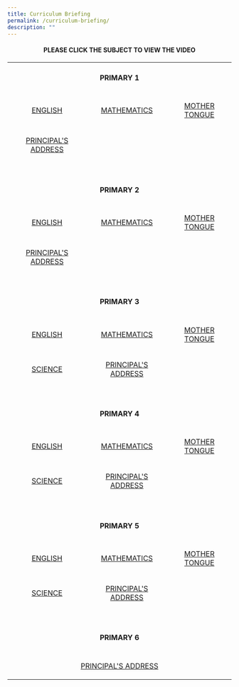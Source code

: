 ```yaml
---
title: Curriculum Briefing
permalink: /curriculum-briefing/
description: ""
---
```

<h4 style="text-align: center;"><strong>PLEASE CLICK THE SUBJECT TO VIEW THE VIDEO</strong></h4>
<table>
<tbody>
<tr>
<td colspan="3">
<h4 style="text-align: center;"><strong>PRIMARY 1</strong></h4>
</td>
</tr>
<tr>
<td style="text-align: center;">
<p><a href="https://drive.google.com/file/d/1qkTMCmhpK9V_J7gt3FGhLPE3QtVEo2rV/view?usp=share_link" target="_blank" rel="noopener">ENGLISH</a></p>
</td>
<td style="text-align: center;">
<p><a href="https://drive.google.com/file/d/1zOzMBy8nr8mjk2foSVrjTF-4nJvgEG8x/view?usp=share_link" target="_blank" rel="noopener">MATHEMATICS</a></p>
</td>
<td style="text-align: center;">
<p><a href="https://drive.google.com/file/d/1iUaPYAryRH5OvRmhFRXroJuMXqxdSlKI/view?usp=share_link" target="_blank" rel="noopener">MOTHER TONGUE</a></p>
</td>
</tr>
<tr>
<td style="text-align: center;">
<p><a href="https://drive.google.com/file/d/1uDqVoHo6A87qdMUGUsO_f5PDpwlrhL1N/view?usp=share_link" target="_blank" rel="noopener">PRINCIPAL'S ADDRESS</a></p>
</td>
<td style="text-align: center;">&nbsp;</td>
<td style="text-align: center;">&nbsp;</td>
</tr>
<tr>
<td colspan="3">&nbsp;</td>
</tr>
<tr>
<td colspan="3">
<h4 style="text-align: center;"><strong>PRIMARY 2</strong></h4>
</td>
</tr>
<tr>
<td style="text-align: center;">
<p><a href="https://drive.google.com/file/d/1w-0VxxGPIeF14Ah0y6xoTRe8C5fDhPvs/view?usp=share_link" target="_blank" rel="noopener">ENGLISH</a></p>
</td>
<td style="text-align: center;">
<p><a href="https://drive.google.com/file/d/1m-9V9hpywGZp-xxS5q27xaAnW_v8-hO2/view?usp=share_link" target="_blank" rel="noopener">MATHEMATICS</a></p>
</td>
<td style="text-align: center;">
<p><a href="https://drive.google.com/file/d/1tyPr41au8r4vpQbURvvEBbnSleX5g7y6/view?usp=share_link" target="_blank" rel="noopener">MOTHER TONGUE</a></p>
</td>
</tr>
<tr>
<td style="text-align: center;">
<p><a href="https://drive.google.com/file/d/1YZkPVVWX62HnvzJ6Xy_Wt0WN52f6YAhi/view?usp=share_link" target="_blank" rel="noopener">PRINCIPAL'S ADDRESS</a></p>
</td>
<td style="text-align: center;">&nbsp;</td>
<td style="text-align: center;">&nbsp;</td>
</tr>
<tr>
<td>&nbsp;</td>
<td>&nbsp;</td>
<td>&nbsp;</td>
</tr>
<tr>
<td colspan="3">
<h4 style="text-align: center;"><strong>PRIMARY 3</strong></h4>
</td>
</tr>
<tr>
<td style="text-align: center;">
<p><a href="https://drive.google.com/file/d/14xKaWSutPas74EwBMjeMemUWdeyDwh8F/view?usp=share_link" target="_blank" rel="noopener">ENGLISH</a></p>
</td>
<td style="text-align: center;">
<p><a href="https://drive.google.com/file/d/1G4iK1IEepxIlhkpWxinzijkfu3PMEf-q/view?usp=share_link" target="_blank" rel="noopener">MATHEMATICS</a></p>
</td>
<td style="text-align: center;">
<p><a href="https://drive.google.com/file/d/1MvaPfjXDSDM2Y7kzEBYR14h_213UCUvn/view?usp=share_link" target="_blank" rel="noopener">MOTHER TONGUE</a></p>
</td>
</tr>
<tr>
<td style="text-align: center;">
<p><a href="https://drive.google.com/file/d/1TeELiiYhy9mhpDb9xXd-JYIoPWHW3IWe/view?usp=share_link" target="_blank" rel="noopener">SCIENCE</a></p>
</td>
<td style="text-align: center;">
<p><a href="https://drive.google.com/file/d/1Ce8SP3dVoZsHSusMC6jINihxEu6HmYjB/view?usp=share_link" target="_blank" rel="noopener">PRINCIPAL'S ADDRESS</a></p>
</td>
<td style="text-align: center;">&nbsp;</td>
</tr>
<tr>
<td>&nbsp;</td>
<td>&nbsp;</td>
<td>&nbsp;</td>
</tr>
<tr>
<td colspan="3">
<h4 style="text-align: center;"><strong>PRIMARY 4</strong></h4>
</td>
</tr>
<tr>
<td style="text-align: center;">
<p><a href="https://drive.google.com/file/d/1HokcTdGmvtz3w-6OurTMoUQJJJmodn5P/view?usp=share_link" target="_blank" rel="noopener">ENGLISH</a></p>
</td>
<td style="text-align: center;">
<p><a href="https://drive.google.com/file/d/1YwGygmPv_I_aMOHH0KgVdwEOGrE5TCBG/view?usp=share_link" target="_blank" rel="noopener">MATHEMATICS</a></p>
</td>
<td style="text-align: center;">
<p><a href="https://drive.google.com/file/d/17g-4LCynM5BHvb3ds0F_USbI2rnk0Yzl/view?usp=share_link" target="_blank" rel="noopener">MOTHER TONGUE</a></p>
</td>
</tr>
<tr>
<td style="text-align: center;">
<p><a href="https://drive.google.com/file/d/1vAhxmuSMRCyyxF156t10NTk7h5VsV9Pq/view?usp=share_link" target="_blank" rel="noopener">SCIENCE</a></p>
</td>
<td style="text-align: center;">
<p><a href="https://drive.google.com/file/d/1x8fdBdl3TGPECreJPUNvWmWWLM0S2s8p/view?usp=share_link" target="_blank" rel="noopener">PRINCIPAL'S ADDRESS</a></p>
</td>
<td style="text-align: center;">&nbsp;</td>
</tr>
<tr>
<td>&nbsp;</td>
<td>&nbsp;</td>
<td>&nbsp;</td>
</tr>
<tr>
<td colspan="3">
<h4 style="text-align: center;"><strong>PRIMARY 5</strong></h4>
</td>
</tr>
<tr>
<td style="text-align: center;">
<p><a href="https://drive.google.com/file/d/1gvD5KZG-QDGBiDEjW86bh1HTwOZ0yx3l/view?usp=share_link" target="_blank" rel="noopener">ENGLISH</a></p>
</td>
<td style="text-align: center;">
<p><a href="https://drive.google.com/file/d/1L5rcvCdrr3kUyLTWXywwCLnkDHWRa_dh/view?usp=share_link" target="_blank" rel="noopener">MATHEMATICS</a></p>
</td>
<td style="text-align: center;">
<p><a href="https://drive.google.com/file/d/1ZOcd4fD-vseA3tF97o1LeoSUdUw3PYRc/view?usp=share_link" target="_blank" rel="noopener">MOTHER TONGUE</a></p>
</td>
</tr>
<tr>
<td style="text-align: center;">
<p><a href="https://drive.google.com/file/d/1VjOgA7298oTlhCCSB-sdB3IDevZy6vz0/view?usp=share_link" target="_blank" rel="noopener">SCIENCE</a></p>
</td>
<td style="text-align: center;">
<p><a href="/files/2023-P5-Principals-Address.pdf" target="_blank" rel="noopener">PRINCIPAL'S ADDRESS</a></p>
</td>
<td style="text-align: center;">&nbsp;</td>
</tr>
<tr>
<td>&nbsp;</td>
<td>&nbsp;</td>
<td>&nbsp;</td>
</tr>
<tr>
<td colspan="3">
<h4 style="text-align: center;"><strong>PRIMARY 6</strong></h4>
</td>
</tr>
<tr>
<td style="text-align: center;" colspan="3">
<p><a href="/files/2023-P6-Principals-Address.pdf" target="_blank" rel="noopener">PRINCIPAL'S ADDRESS</a></p>
</td>
</tr>
</tbody>
</table>
